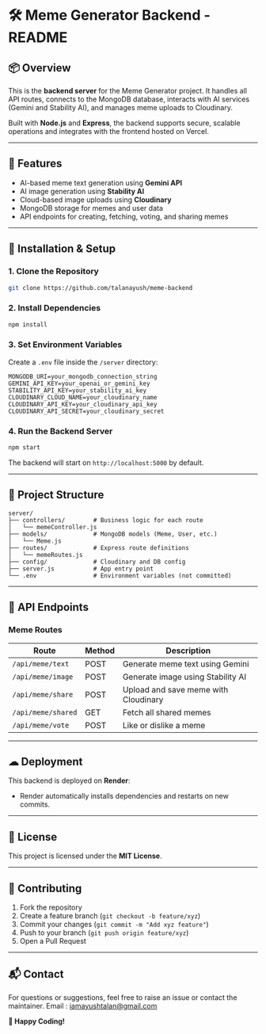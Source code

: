 # 🛠 Meme Generator Backend - README

## 📦 Overview

This is the **backend server** for the Meme Generator project. It handles all API routes, connects to the MongoDB database, interacts with AI services (Gemini and Stability AI), and manages meme uploads to Cloudinary.

Built with **Node.js** and **Express**, the backend supports secure, scalable operations and integrates with the frontend hosted on Vercel.

---

## 🚀 Features

* AI-based meme text generation using **Gemini API**
* AI image generation using **Stability AI**
* Cloud-based image uploads using **Cloudinary**
* MongoDB storage for memes and user data
* API endpoints for creating, fetching, voting, and sharing memes

---

## 🔧 Installation & Setup

### 1. Clone the Repository

```bash
git clone https://github.com/talanayush/meme-backend
```

### 2. Install Dependencies

```bash
npm install
```

### 3. Set Environment Variables

Create a `.env` file inside the `/server` directory:

```env
MONGODB_URI=your_mongodb_connection_string
GEMINI_API_KEY=your_openai_or_gemini_key
STABILITY_API_KEY=your_stability_ai_key
CLOUDINARY_CLOUD_NAME=your_cloudinary_name
CLOUDINARY_API_KEY=your_cloudinary_api_key
CLOUDINARY_API_SECRET=your_cloudinary_secret
```

### 4. Run the Backend Server

```bash
npm start
```

The backend will start on `http://localhost:5000` by default.

---

## 📂 Project Structure

```
server/
├── controllers/        # Business logic for each route
│   └── memeController.js
├── models/             # MongoDB models (Meme, User, etc.)
│   └── Meme.js
├── routes/             # Express route definitions
│   └── memeRoutes.js
├── config/             # Cloudinary and DB config
├── server.js           # App entry point
└── .env                # Environment variables (not committed)
```

---

## 📡 API Endpoints

### Meme Routes

| Route              | Method | Description                          |
| ------------------ | ------ | ------------------------------------ |
| `/api/meme/text`   | POST   | Generate meme text using Gemini      |
| `/api/meme/image`  | POST   | Generate image using Stability AI    |
| `/api/meme/share`  | POST   | Upload and save meme with Cloudinary |
| `/api/meme/shared` | GET    | Fetch all shared memes               |
| `/api/meme/vote`   | POST   | Like or dislike a meme               |

---

## ☁ Deployment

This backend is deployed on **Render**:

* Render automatically installs dependencies and restarts on new commits.

---

## 📜 License

This project is licensed under the **MIT License**.

---

## 🤝 Contributing

1. Fork the repository
2. Create a feature branch (`git checkout -b feature/xyz`)
3. Commit your changes (`git commit -m "Add xyz feature"`)
4. Push to your branch (`git push origin feature/xyz`)
5. Open a Pull Request

---

## 📬 Contact

For questions or suggestions, feel free to raise an issue or contact the maintainer.
Email : iamayushtalan@gmail.com

**🎉 Happy Coding!**
